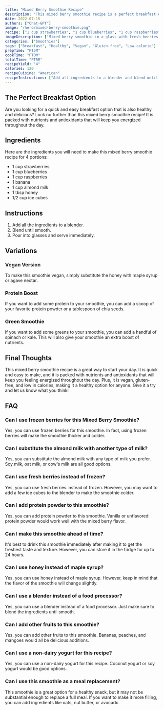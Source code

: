 ```yaml
---
title: "Mixed Berry Smoothie Recipe"
description: "This mixed berry smoothie recipe is a perfect breakfast option for a busy morning. It is packed with nutrients and antioxidants that will keep you energized throughout the day."
date: 2022-07-15
authors: ["Chat-GPT"]
image: "/hero/mixed-berry-smoothie.png"
recipe: ["1 cup strawberries", "1 cup blueberries", "1 cup raspberries", "1 banana", "1 cup almond milk", "1 tbsp honey", "1/2 cup ice cubes"]
imageDescription: ["Mixed berry smoothie in a glass with fresh berries on the side", "Bright red and purple colors", "Thick and creamy texture", "Refreshing and healthy drink"]
categories: ["Smoothies"]
tags: ["Breakfast", "Healthy", "Vegan", "Gluten-free", "Low-calorie"]
prepTime: "PT5M"
cookTime: "PT0M"
totalTime: "PT5M"
recipeYield: "4"
calories: 120
recipeCuisine: "American"
recipeInstructions: ["Add all ingredients to a blender and blend until smooth. Serve immediately."]
---
```


## The Perfect Breakfast Option

Are you looking for a quick and easy breakfast option that is also healthy and delicious? Look no further than this mixed berry smoothie recipe! It is packed with nutrients and antioxidants that will keep you energized throughout the day.

## Ingredients

Here are the ingredients you will need to make this mixed berry smoothie recipe for 4 portions:

- 1 cup strawberries
- 1 cup blueberries
- 1 cup raspberries
- 1 banana
- 1 cup almond milk
- 1 tbsp honey
- 1/2 cup ice cubes

## Instructions

1. Add all the ingredients to a blender.
2. Blend until smooth.
3. Pour into glasses and serve immediately.

## Variations

### Vegan Version

To make this smoothie vegan, simply substitute the honey with maple syrup or agave nectar.

### Protein Boost

If you want to add some protein to your smoothie, you can add a scoop of your favorite protein powder or a tablespoon of chia seeds.

### Green Smoothie

If you want to add some greens to your smoothie, you can add a handful of spinach or kale. This will also give your smoothie an extra boost of nutrients.

## Final Thoughts

This mixed berry smoothie recipe is a great way to start your day. It is quick and easy to make, and it is packed with nutrients and antioxidants that will keep you feeling energized throughout the day. Plus, it is vegan, gluten-free, and low in calories, making it a healthy option for anyone. Give it a try and let us know what you think!

## FAQ

### Can I use frozen berries for this Mixed Berry Smoothie?

Yes, you can use frozen berries for this smoothie. In fact, using frozen berries will make the smoothie thicker and colder.

### Can I substitute the almond milk with another type of milk?

Yes, you can substitute the almond milk with any type of milk you prefer. Soy milk, oat milk, or cow's milk are all good options.

### Can I use fresh berries instead of frozen?

Yes, you can use fresh berries instead of frozen. However, you may want to add a few ice cubes to the blender to make the smoothie colder.

### Can I add protein powder to this smoothie?

Yes, you can add protein powder to this smoothie. Vanilla or unflavored protein powder would work well with the mixed berry flavor.

### Can I make this smoothie ahead of time?

It's best to drink this smoothie immediately after making it to get the freshest taste and texture. However, you can store it in the fridge for up to 24 hours.

### Can I use honey instead of maple syrup?

Yes, you can use honey instead of maple syrup. However, keep in mind that the flavor of the smoothie will change slightly.

### Can I use a blender instead of a food processor?

Yes, you can use a blender instead of a food processor. Just make sure to blend the ingredients until smooth.

### Can I add other fruits to this smoothie?

Yes, you can add other fruits to this smoothie. Bananas, peaches, and mangoes would all be delicious additions.

### Can I use a non-dairy yogurt for this recipe?

Yes, you can use a non-dairy yogurt for this recipe. Coconut yogurt or soy yogurt would be good options.

### Can I use this smoothie as a meal replacement?

This smoothie is a great option for a healthy snack, but it may not be substantial enough to replace a full meal. If you want to make it more filling, you can add ingredients like oats, nut butter, or avocado.
